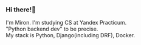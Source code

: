### Hi there!👋
I'm Miron. I'm studying CS at Yandex Practicum.\
"Python backend dev" to be precise.\
My stack is Python, Django(including DRF), Docker.

